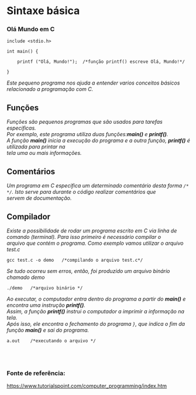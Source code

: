# Sintaxe básica

### Olá Mundo em C
```
include <stdio.h>

int main() {
	
	printf ("Olá, Mundo!");  /*função printf() escreve Olá, Mundo!*/

}
```
*Este pequeno programa nos ajuda a entender varios conceitos básicos relacionado a programação com C.*


## Funções

*Funções são pequenos programas que são usados para tarefas especificas.<br> 
Por exemplo, este programa utiliza duas funções:<strong>main()</strong> e <strong>printf()</strong>.<br>
A função <strong>main()</strong> inicia a execução do programa e a outra função, <strong>printf()</strong> é utilizada para printar na<br> tela uma ou mais informações.*  

## Comentários

*Um programa em C especifica um determinado comentário desta forma ```/* */```. Isto serve para durante o código realizar comentários que<br>servem de documentação.*

## Compilador

*Existe a possibilidade de rodar um programa escrito em C via linha de comando (terminal). Para isso primeiro é necessário compilar o<br>
arquivo que contém o programa. Como exemplo vamos utilizar o arquivo test.c*

```gcc test.c -o demo   /*compilando o arquivo test.c*/```

*Se tudo ocorreu sem erros, então, foi produzido um arquivo binário chamado demo*

```./demo   /*arquivo binário */```

*Ao executar, o computador entra dentro do programa a partir do <strong>main()</strong> e encontra uma instrução <strong>printf()</strong>.<br> Assim, a função <strong>printf()</strong> instrui o computador a imprimir a informação na tela.<br>
Após isso, ele encontra o fechamento do programa ```}```, que indica o fim da função <strong>main()</strong> e sai do programa.*

```a.out    /*executando o arquivo */```


<br><br>



### Fonte de referência:
https://www.tutorialspoint.com/computer_programming/index.htm